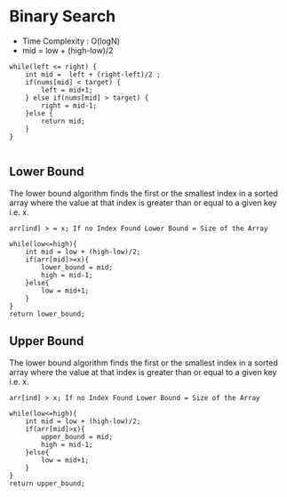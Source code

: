 # Binary Search 

* Time Complexity : O(logN)
* mid = low + (high-low)/2

```
while(left <= right) {
    int mid =  left + (right-left)/2 ;
    if(nums[mid] < target) {
        left = mid+1;
    } else if(nums[mid] > target) {
        right = mid-1;
    }else {
        return mid;
    }
}
        
```

## Lower Bound
The lower bound algorithm finds the first or the smallest index in a sorted array where the value at that index is greater than or equal to a given key i.e. x.

```
arr[ind] > = x; If no Index Found Lower Bound = Size of the Array

while(low<=high){
    int mid = low + (high-low)/2;
    if(arr[mid]>=x){
        lower_bound = mid;
        high = mid-1;
    }else{  
        low = mid+1;
    }
}
return lower_bound;
```

## Upper Bound
The lower bound algorithm finds the first or the smallest index in a sorted array where the value at that index is greater than or equal to a given key i.e. x.

```
arr[ind] > x; If no Index Found Lower Bound = Size of the Array

while(low<=high){
    int mid = low + (high-low)/2;
    if(arr[mid]>x){
        upper_bound = mid;
        high = mid-1;
    }else{
        low = mid+1;
    }
}
return upper_bound;
```